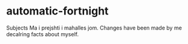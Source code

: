 # automatic-fortnight
Subjects
Ma i prejshti i mahalles jom.
Changes have been made by me decalring facts about myself.
